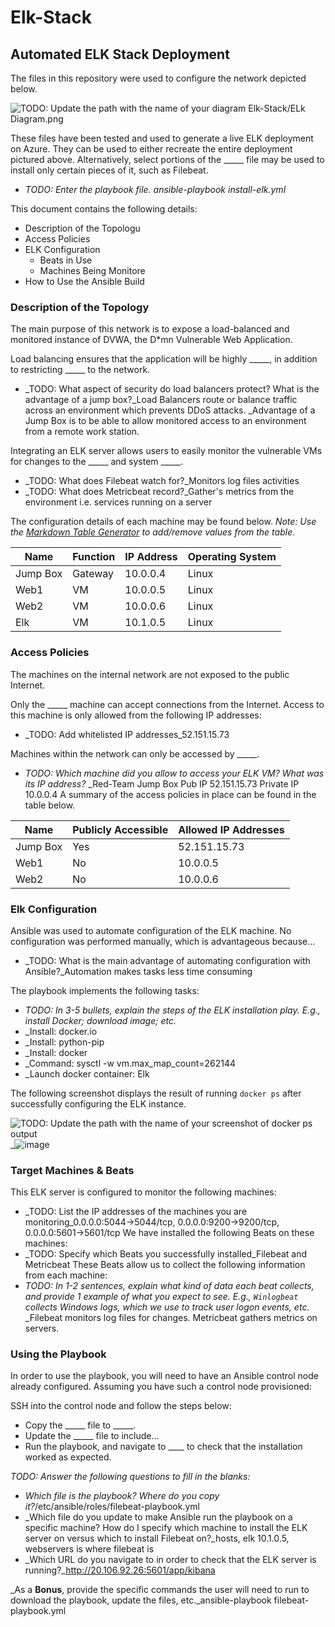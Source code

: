 # Elk-Stack
## Automated ELK Stack Deployment

The files in this repository were used to configure the network depicted below.

![TODO: Update the path with the name of your diagram](Images/diagram_filename.png) Elk-Stack/ELk Diagram.png

These files have been tested and used to generate a live ELK deployment on Azure. They can be used to either recreate the entire deployment pictured above. Alternatively, select portions of the _____ file may be used to install only certain pieces of it, such as Filebeat.

  - _TODO: Enter the playbook file. ansible-playbook install-elk.yml_

This document contains the following details:
- Description of the Topologu
- Access Policies
- ELK Configuration
  - Beats in Use
  - Machines Being Monitore
- How to Use the Ansible Build


### Description of the Topology

The main purpose of this network is to expose a load-balanced and monitored instance of DVWA, the D*mn Vulnerable Web Application.

Load balancing ensures that the application will be highly _____, in addition to restricting _____ to the network.
- _TODO: What aspect of security do load balancers protect? What is the advantage of a jump box?_Load Balancers route or balance traffic across an environment which prevents DDoS attacks.
 _Advantage of a Jump Box is to be able to allow monitored access to an environment from a remote work station.

Integrating an ELK server allows users to easily monitor the vulnerable VMs for changes to the _____ and system _____.
- _TODO: What does Filebeat watch for?_Monitors log files activities 
- _TODO: What does Metricbeat record?_Gather's metrics from the environment i.e. services running on a server

The configuration details of each machine may be found below.
_Note: Use the [Markdown Table Generator](http://www.tablesgenerator.com/markdown_tables) to add/remove values from the table_.

| Name     | Function | IP Address | Operating System |
|----------|----------|------------|------------------|
| Jump Box | Gateway  | 10.0.0.4   | Linux            |
| Web1     | VM       | 10.0.0.5   | Linux            |
| Web2     | VM       | 10.0.0.6   | Linux            |
| Elk      | VM       | 10.1.0.5   | Linux            |

### Access Policies

The machines on the internal network are not exposed to the public Internet. 

Only the _____ machine can accept connections from the Internet. Access to this machine is only allowed from the following IP addresses:
- _TODO: Add whitelisted IP addresses_52.151.15.73

Machines within the network can only be accessed by _____.
- _TODO: Which machine did you allow to access your ELK VM? What was its IP address?_
_Red-Team Jump Box Pub IP 52.151.15.73 Private IP 10.0.0.4
A summary of the access policies in place can be found in the table below.

| Name     | Publicly Accessible | Allowed IP Addresses |
|----------|---------------------|----------------------|
| Jump Box | Yes                 | 52.151.15.73         |
| Web1     | No                  | 10.0.0.5             |
| Web2     | No                  | 10.0.0.6             |

### Elk Configuration

Ansible was used to automate configuration of the ELK machine. No configuration was performed manually, which is advantageous because...
- _TODO: What is the main advantage of automating configuration with Ansible?_Automation makes tasks less time consuming

The playbook implements the following tasks:
- _TODO: In 3-5 bullets, explain the steps of the ELK installation play. E.g., install Docker; download image; etc._
- _Install: docker.io
- _Install: python-pip
- _Install: docker
- _Command: sysctl -w vm.max_map_count=262144
- _Launch docker container: Elk

The following screenshot displays the result of running `docker ps` after successfully configuring the ELK instance.

![TODO: Update the path with the name of your screenshot of docker ps output](Images/docker_ps_output.png)
_![image](https://user-images.githubusercontent.com/91091473/134791173-65c58780-0fbd-4043-82fe-135ee0aa46e3.png)
### Target Machines & Beats
This ELK server is configured to monitor the following machines:
- _TODO: List the IP addresses of the machines you are monitoring_0.0.0.0:5044->5044/tcp, 0.0.0.0:9200->9200/tcp, 0.0.0.0:5601->5601/tcp
We have installed the following Beats on these machines:
- _TODO: Specify which Beats you successfully installed_Filebeat and Metricbeat
These Beats allow us to collect the following information from each machine:
- _TODO: In 1-2 sentences, explain what kind of data each beat collects, and provide 1 example of what you expect to see. E.g., `Winlogbeat` collects Windows logs, which we use to track user logon events, etc._
_Filebeat monitors log files for changes. Metricbeat gathers metrics on servers.
### Using the Playbook
In order to use the playbook, you will need to have an Ansible control node already configured. Assuming you have such a control node provisioned: 

SSH into the control node and follow the steps below:
- Copy the _____ file to _____.
- Update the _____ file to include...
- Run the playbook, and navigate to ____ to check that the installation worked as expected.

_TODO: Answer the following questions to fill in the blanks:_
- _Which file is the playbook? Where do you copy it?_/etc/ansible/roles/filebeat-playbook.yml
- _Which file do you update to make Ansible run the playbook on a specific machine? How do I specify which machine to install the ELK server on versus which to install Filebeat on?_hosts, elk 10.1.0.5, webservers is where filebeat is
- _Which URL do you navigate to in order to check that the ELK server is running?_http://20.106.92.26:5601/app/kibana

_As a **Bonus**, provide the specific commands the user will need to run to download the playbook, update the files, etc._ansible-playbook filebeat-playbook.yml

